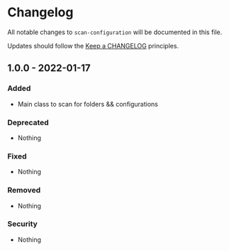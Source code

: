# Changelog

All notable changes to `scan-configuration` will be documented in this file.

Updates should follow the [Keep a CHANGELOG](http://keepachangelog.com/) principles.

## 1.0.0 - 2022-01-17

### Added
- Main class to scan for folders && configurations  

### Deprecated
- Nothing

### Fixed
- Nothing

### Removed
- Nothing

### Security
- Nothing